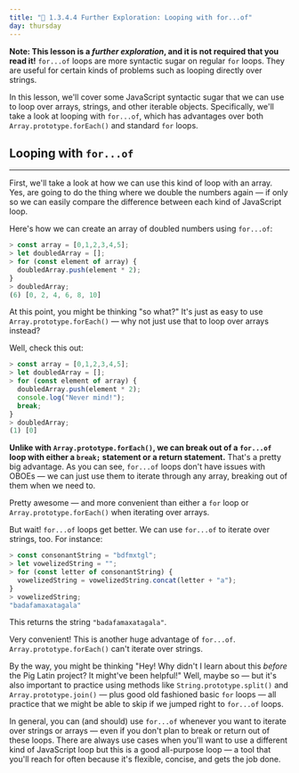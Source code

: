 ```yaml
---
title: "📓 1.3.4.4 Further Exploration: Looping with for...of"
day: thursday
---
```


**Note: This lesson is a _further exploration_, and it is not required that you read it!**  `for...of` loops are more syntactic sugar on regular `for` loops. They are useful for certain kinds of problems such as looping directly over strings.

In this lesson, we'll cover some JavaScript syntactic sugar that we can use to loop over arrays, strings, and other iterable objects. Specifically, we'll take a look at looping with `for...of`, which has advantages over both `Array.prototype.forEach()` and standard `for` loops.

## Looping with `for...of`
---

First, we'll take a look at how we can use this kind of loop with an array. Yes, are going to do the thing where we double the numbers again — if only so we can easily compare the difference between each kind of JavaScript loop.

Here's how we can create an array of doubled numbers using `for...of`:

```js
> const array = [0,1,2,3,4,5];
> let doubledArray = [];
> for (const element of array) {
  doubledArray.push(element * 2);
}
> doubledArray;
(6) [0, 2, 4, 6, 8, 10]
```

At this point, you might be thinking "so what?" It's just as easy to use `Array.prototype.forEach()` — why not just use that to loop over arrays instead?

Well, check this out:

```js
> const array = [0,1,2,3,4,5];
> let doubledArray = [];
> for (const element of array) {
  doubledArray.push(element * 2);
  console.log("Never mind!");
  break;
}
> doubledArray;
(1) [0]
```

**Unlike with `Array.prototype.forEach()`, we can break out of a `for...of` loop with either a `break;` statement or a return statement.** That's a pretty big advantage. As you can see, `for...of` loops don't have issues with OBOEs — we can just use them to iterate through any array, breaking out of them when we need to.

Pretty awesome — and more convenient than either a `for` loop or `Array.prototype.forEach()` when iterating over arrays.

But wait! `for...of` loops get better. We can use `for...of` to iterate over strings, too. For instance:

```js
> const consonantString = "bdfmxtgl";
> let vowelizedString = "";
> for (const letter of consonantString) {
  vowelizedString = vowelizedString.concat(letter + "a");
}
> vowelizedString;
"badafamaxatagala"
```

This returns the string `"badafamaxatagala"`.

Very convenient! This is another huge advantage of `for...of`. `Array.prototype.forEach()` can't iterate over strings.

By the way, you might be thinking "Hey! Why didn't I learn about this _before_ the Pig Latin project? It might've been helpful!" Well, maybe so — but it's also important to practice using methods like `String.prototype.split()` and `Array.prototype.join()` — plus good old fashioned basic `for` loops — all practice that we might be able to skip if we jumped right to `for...of` loops.

In general, you can (and should) use `for...of` whenever you want to iterate over strings or arrays — even if you don't plan to break or return out of these loops. There are always use cases when you'll want to use a different kind of JavaScript loop but this is a good all-purpose loop — a tool that you'll reach for often because it's flexible, concise, and gets the job done.
